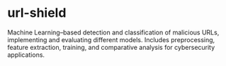 # url-shield
Machine Learning–based detection and classification of malicious URLs, implementing and evaluating different models. Includes preprocessing, feature extraction, training, and comparative analysis for cybersecurity applications.
